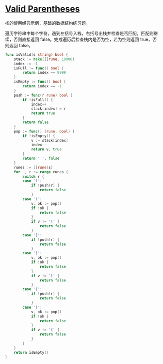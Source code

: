 # [Valid Parentheses](https://leetcode.com/problems/valid-parentheses/description/)

栈的使用经典示例，基础的数据结构练习题。

遍历字符串中每个字符，遇到左括号入栈，右括号出栈并检查是否匹配，匹配则继续，否则直接返回 false。完成遍历后检查栈内是否为空，若为空则返回 true，否则返回 false。

```go
func isValid(s string) bool {
	stack := make([]rune, 10000)
	index := -1
	isFull := func() bool {
		return index == 9999
	}
	isEmpty := func() bool {
		return index == -1
	}
	push := func(r rune) bool {
		if !isFull() {
			index++
			stack[index] = r
			return true
		}
		return false
	}
	pop := func() (rune, bool) {
		if !isEmpty() {
			v := stack[index]
			index--
			return v, true
		}
		return ' ', false
	}
	runes := []rune(s)
	for _, r := range runes {
		switch r {
		case '(':
			if !push(r) {
				return false
			}
		case ')':
			v, ok := pop()
			if !ok {
				return false
			}
			if v != '(' {
				return false
			}
		case '[':
			if !push(r) {
				return false
			}
		case ']':
			v, ok := pop()
			if !ok {
				return false
			}
			if v != '[' {
				return false
			}
		case '{':
			if !push(r) {
				return false
			}
		case '}':
			v, ok := pop()
			if !ok {
				return false
			}
			if v != '{' {
				return false
			}
		}
	}
	return isEmpty()
}
```

